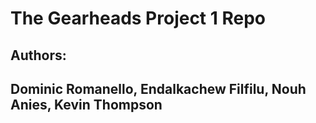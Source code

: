 # The Gearheads Project 1 Repo
## Authors: 
## Dominic Romanello, Endalkachew Filfilu, Nouh Anies, Kevin Thompson
